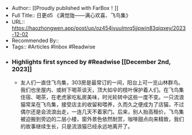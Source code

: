 - Author:: [[Proudly published with FarBox！]]
- Full Title:: 日更d5 《满觉陇——满心欢喜、飞鸟集》
- URL:: https://haozhongwen.app/post/up/oz454jvuulmrq5jjpwin83qiqxey/2023-12-02
- Recommended By::
- Tags:: #Articles #Inbox #Readwise
- ### Highlights first synced by #Readwise [[December 2nd, 2023]]
    - 友人们一直住飞鸟集，303房是最常订的一间，阳台上可一览山林群鸟。我们也坐屋内、或树下喝茶谈天，顶大如伞的枝叶保护着人们。在飞鸟集住宿、喝茶，在老虎家吃私房美味，时光轮转中这些一度不变。一只流浪猫常呆在飞鸟集，接受店主的收留和喂养，久而久之便成为了店猫，不过偶尔还是会流浪出走，一连几天不着家门。后来，别人抬高租价，飞鸟集被迫搬到旁边的二层小楼，窗外景色依然耐赏，咖啡甜点向来精致，我们的故事继续生长，只是流浪猫已经永远地离开了。
